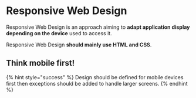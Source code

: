 # Responsive Web Design

Responsive Web Design is an approach aiming to **adapt application display depending on the device** used to access it.

Responsive Web Design **should mainly use HTML and CSS**.

## Think mobile first!

{% hint style="success" %}
Design should be defined for mobile devices first then exceptions should be added to handle larger screens.
{% endhint %}



